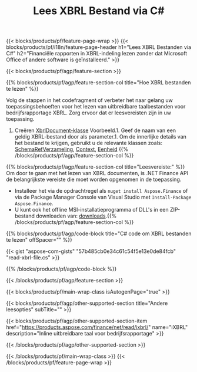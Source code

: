 ﻿---
title: Lees XBRL Bestand via C#
description: Voorbeeldcode voor het lezen van XBRL-bestanden. Gebruik API voorbeeldcode om batchbestanden XBRL te lezen in op .NET gebaseerde applicaties. 
url: /nl/net/read/xbrl/
family: finance
platformtag: net
feature: read
informat: XBRL
outformat: 
otherformats: 
---
{{< blocks/products/pf/feature-page-wrap >}}
{{< blocks/products/pf/i18n/feature-page-header h1="Lees XBRL Bestanden via C#" h2="Financiële rapporten in XBRL-indeling lezen zonder dat Microsoft Office of andere software is geïnstalleerd." >}}

{{< blocks/products/pf/agp/feature-section >}}

{{% blocks/products/pf/agp/feature-section-col title="Hoe XBRL bestanden te lezen" %}}

Volg de stappen in het codefragment of verbeter het naar gelang uw toepassingsbehoeften voor het lezen van uitbreidbare taalbestanden voor bedrijfsrapportage XBRL. Zorg ervoor dat er leesvereisten zijn in uw toepassing.

1. Creëren [XbrlDocument-klasse](https://apireference.aspose.com/finance/net/aspose.finance.xbrl/xbrldocument) Voorbeeld.1. Geef de naam van een geldig XBRL-bestand door als parameter.1. Om de innerlijke details van het bestand te krijgen, gebruikt u de relevante klassen zoals: [SchemaRefVerzameling](https://apireference.aspose.com/finance/net/aspose.finance.xbrl/schemarefcollection), [Context](https://apireference.aspose.com/finance/net/aspose.finance.xbrl/context), [Eenheid](https://apireference.aspose.com/finance/net/aspose.finance.xbrl/unit) 
{{% /blocks/products/pf/agp/feature-section-col %}}

{{% blocks/products/pf/agp/feature-section-col title="Leesvereiste:" %}}
Om door te gaan met het lezen van XBRL documenten, is .NET Finance API de belangrijkste vereiste die moet worden opgenomen in de toepassing. 
- Installeer het via de opdrachtregel als ```nuget install Aspose.Finance``` of via de Package Manager Console van Visual Studio met ```Install-Package Aspose.Finance```.
- U kunt ook het offline MSI-installatieprogramma of DLL's in een ZIP-bestand downloaden van: [downloads](https://downloads.aspose.com/finance/net).{{% /blocks/products/pf/agp/feature-section-col %}}

{{% blocks/products/pf/agp/code-block title="C# code om XBRL bestanden te lezen" offSpacer="" %}}

{{< gist "aspose-com-gists" "57b485cb0e34c61c54f5e13e0de84fcb" "read-xbrl-file.cs" >}}

{{% /blocks/products/pf/agp/code-block %}}

{{< /blocks/products/pf/agp/feature-section >}}

{{< blocks/products/pf/main-wrap-class isAutogenPage="true" >}}

{{< blocks/products/pf/agp/other-supported-section title="Andere leesopties" subTitle="" >}}

{{< blocks/products/pf/agp/other-supported-section-item href="https://products.aspose.com/finance/net/read/ixbrl/" name="iXBRL" description="Inline uitbreidbare taal voor bedrijfsrapportage" >}}

{{< /blocks/products/pf/agp/other-supported-section >}}

{{< /blocks/products/pf/main-wrap-class >}}
{{< /blocks/products/pf/feature-page-wrap >}}